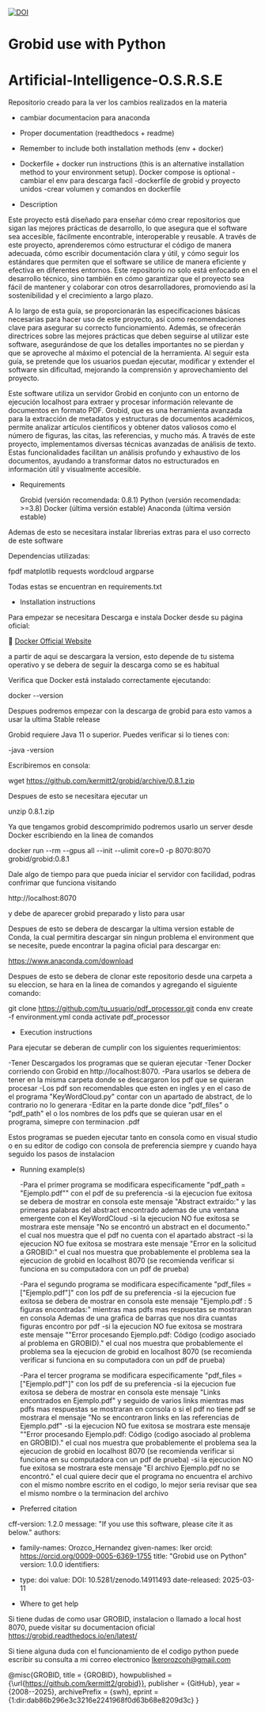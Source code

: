 [![DOI](https://zenodo.org/badge/924684829.svg)](https://doi.org/10.5281/zenodo.14911491)
# Grobid use with Python
# Artificial-Intelligence-O.S.R.S.E
Repositorio creado para la ver los cambios realizados en la materia
- cambiar documentacion para anaconda
- Proper documentation (readthedocs + readme)
- Remember to include both installation methods (env + docker)
- Dockerfile + docker run instructions (this is an alternative installation
method to your environment setup). Docker compose is optional
-cambiar el env para descarga facil
-dockerfile de grobid y proyecto unidos
-crear volumen y comandos en dockerfile

- Description

Este proyecto está diseñado para enseñar cómo crear repositorios que sigan las mejores prácticas de desarrollo, lo que asegura que el software sea accesible, fácilmente encontrable, interoperable y reusable. A través de este proyecto, aprenderemos cómo estructurar el código de manera adecuada, cómo escribir documentación clara y útil, y cómo seguir los estándares que permiten que el software se utilice de manera eficiente y efectiva en diferentes entornos. Este repositorio no solo está enfocado en el desarrollo técnico, sino también en cómo garantizar que el proyecto sea fácil de mantener y colaborar con otros desarrolladores, promoviendo así la sostenibilidad y el crecimiento a largo plazo.

A lo largo de esta guía, se proporcionarán las especificaciones básicas necesarias para hacer uso de este proyecto, así como recomendaciones clave para asegurar su correcto funcionamiento. Además, se ofrecerán directrices sobre las mejores prácticas que deben seguirse al utilizar este software, asegurándose de que los detalles importantes no se pierdan y que se aproveche al máximo el potencial de la herramienta. Al seguir esta guía, se pretende que los usuarios puedan ejecutar, modificar y extender el software sin dificultad, mejorando la comprensión y aprovechamiento del proyecto.

Este software utiliza un servidor Grobid en conjunto con un entorno de ejecución localhost para extraer y procesar información relevante de documentos en formato PDF. Grobid, que es una herramienta avanzada para la extracción de metadatos y estructuras de documentos académicos, permite analizar artículos científicos y obtener datos valiosos como el número de figuras, las citas, las referencias, y mucho más. A través de este proyecto, implementamos diversas técnicas avanzadas de análisis de texto. Estas funcionalidades facilitan un análisis profundo y exhaustivo de los documentos, ayudando a transformar datos no estructurados en información útil y visualmente accesible.

- Requirements

  Grobid (versión recomendada: 0.8.1)
  Python (versión recomendada: >=3.8)
  Docker (última versión estable)
  Anaconda (última versión estable)


Ademas de esto se necesitara instalar librerias extras para el uso correcto de este software

Dependencias utilizadas:

fpdf
matplotlib
requests
wordcloud
argparse

Todas estas se encuentran en requirements.txt

- Installation instructions

Para empezar se necesitara Descarga e instala Docker desde su página oficial:

🔗 [Docker Official Website](https://www.docker.com)

a partir de aqui se descargara la version, esto depende de tu sistema operativo y se debera de seguir la descarga como se es habitual

Verifica que Docker está instalado correctamente ejecutando:

docker --version

Despues podremos empezar con la descarga de grobid para esto vamos a usar la ultima Stable release

Grobid requiere Java 11 o superior. Puedes verificar si lo tienes con:

-java -version

Escribiremos en consola:

  wget https://github.com/kermitt2/grobid/archive/0.8.1.zip

Despues de esto se necesitara ejecutar un 

  unzip 0.8.1.zip

Ya que tengamos grobid descomprimido podremos usarlo un server desde Docker escribiendo en la linea de comandos

  docker run --rm --gpus all --init --ulimit core=0 -p 8070:8070 grobid/grobid:0.8.1

Dale algo de tiempo para que pueda iniciar el servidor con facilidad, podras confrimar que funciona visitando

  http://localhost:8070

y debe de aparecer grobid preparado y listo para usar

Despues de esto se debera de descargar la ultima version estable de Conda, la cual permitira descargar sin ningun problema el environment que se necesite, puede encontrar la pagina oficial para descargar en:

https://www.anaconda.com/download

Despues de esto se debera de clonar este repositorio desde una carpeta a su eleccion, se hara en la linea de comandos y agregando el siguiente comando:

git clone https://github.com/tu_usuario/pdf_processor.git
conda env create -f environment.yml
conda activate pdf_processor


- Execution instructions

Para ejecutar se deberan de cumplir con los siguientes requerimientos:

  -Tener Descargados los programas que se quieran ejecutar
  -Tener Docker corriendo con Grobid en http://localhost:8070. 
  -Para usarlos se debera de tener en la misma carpeta donde se descargaron los pdf que se quieran procesar
  -Los pdf son recomendables que esten en ingles y en el caso de el programa "KeyWordCloud.py" contar con un apartado de abstract, de lo contrario no lo         generara
  -Editar en la parte donde dice "pdf_files" o "pdf_path" el o los nombres de los pdfs que se quieran usar en el programa, simepre con terminacion .pdf

Estos programas se pueden ejecutar tanto en consola como en visual studio o en su editor de codigo con consola de preferencia siempre y cuando haya seguido los pasos de instalacion
  
- Running example(s)

  -Para el primer programa se modificara especificamente "pdf_path = "Ejemplo.pdf"" con el pdf de su preferencia
    -si la ejecucion fue exitosa se debera de mostrar en consola este mensaje "Abstract extraído:" y las primeras palabras del abstract encontrado
      ademas de una ventana emergente con el KeyWordCloud 
    -si la ejecucion NO fue exitosa se mostrara este mensaje "No se encontró un abstract en el documento." el cual nos muestra que el pdf no cuenta con el         apartado abstract
    -si la ejecucion NO fue exitosa se mostrara este mensaje "Error en la solicitud a GROBID:" el cual nos muestra que probablemente el problema sea la          ejecucion de grobid en localhost 8070 (se recomienda verificar si funciona en su computadora con un pdf de prueba)
  
  -Para el segundo programa se modificara especificamente "pdf_files = ["Ejemplo.pdf"]" con los pdf de su preferencia
    -si la ejecucion fue exitosa se debera de mostrar en consola este mensaje "Ejemplo.pdf : 5 figuras encontradas:" mientras mas pdfs mas respuestas se           mostraran en consola Ademas de una grafica de barras que nos dira cuantas figuras encontro por pdf
    -si la ejecucion NO fue exitosa se mostrara este mensaje ""Error procesando Ejemplo.pdf: Código (codigo asociado al problema en GROBID)." el cual nos         muestra que probablemente el problema sea la ejecucion de grobid en localhost 8070 (se recomienda verificar si funciona en su computadora con un pdf de      prueba)

  -Para el tercer programa se modificara especificamente "pdf_files = ["Ejemplo.pdf"]" con los pdf de su preferencia
    -si la ejecucion fue exitosa se debera de mostrar en consola este mensaje "Links encontrados en Ejemplo.pdf" y seguido de varios links mientras mas pdfs mas respuestas se mostraran en consola o si el pdf no tiene pdf se mostrara el mensaje "No se encontraron links en las referencias de Ejemplo.pdf"
    -si la ejecucion NO fue exitosa se mostrara este mensaje ""Error procesando Ejemplo.pdf: Código (codigo asociado al problema en GROBID)." el cual nos muestra que probablemente el problema sea la ejecucion de grobid en localhost 8070 (se recomienda verificar si funciona en su computadora con un pdf de      prueba)
    -si la ejecucion NO fue exitosa se mostrara este mensaje "El archivo Ejemplo.pdf no se encontró." el cual quiere decir que el programa no encuentra el archivo con el mismo nombre escrito en el codigo, lo mejor seria revisar que sea el mismo nombre o la terminacion del archivo

- Preferred citation 

cff-version: 1.2.0
message: "If you use this software, please cite it as below."
authors:
  - family-names: Orozco_Hernandez
    given-names: Iker
    orcid: https://orcid.org/0009-0005-6369-1755
title: "Grobid use on Python"
version: 1.0.0
identifiers:
  - type: doi
    value: DOI: 10.5281/zenodo.14911493
date-released: 2025-03-11

- Where to get help

Si tiene dudas de como usar GROBID, instalacion o llamado a local host 8070, puede visitar su documentacion oficial
  https://grobid.readthedocs.io/en/latest/

Si tiene alguna duda con el funcionamiento de el codigo python puede escribir su consulta a mi correo electronico
  Ikerorozcoh@gmail.com
  
@misc{GROBID,
    title = {GROBID},
    howpublished = {\url{https://github.com/kermitt2/grobid}},
    publisher = {GitHub},
    year = {2008--2025},
    archivePrefix = {swh},
    eprint = {1:dir:dab86b296e3c3216e2241968f0d63b68e8209d3c}
}
